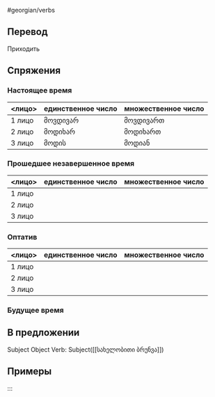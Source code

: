 #georgian/verbs 
## Перевод
Приходить
## Спряжения
### Настоящее время
<лицо>|единственное число|множественное число
--------|---------------------|------------------------
1 лицо | მოვდივარ | მოვდივართ
2 лицо | მოდიხარ | მოდიხართ
3 лицо | მოდის | მოდიან
### Прошедшее незавершенное время
<лицо>|единственное число|множественное число
--------|---------------------|------------------------
1 лицо |  | 
2 лицо |  | 
3 лицо |  | 
### Оптатив
<лицо>|единственное число|множественное число
--------|---------------------|------------------------
1 лицо | | 
2 лицо | | 
3 лицо | | 
### Будущее время
## В предложении
Subject Object Verb: Subject([[სახელობითი ბრუნვა]])
## Примеры
:::
